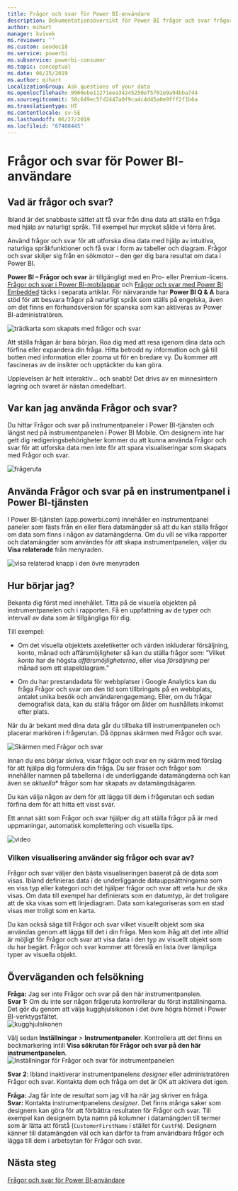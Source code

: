 ```yaml
---
title: Frågor och svar för Power BI-användare
description: Dokumentationsöversikt för Power BI frågor och svar frågor med naturligt språk.
author: mihart
manager: kvivek
ms.reviewer: ''
ms.custom: seodec18
ms.service: powerbi
ms.subservice: powerbi-consumer
ms.topic: conceptual
ms.date: 06/25/2019
ms.author: mihart
LocalizationGroup: Ask questions of your data
ms.openlocfilehash: 9960ebe11271eea34245250ef5701e9a94bba744
ms.sourcegitcommit: 58c649ec5fd2447a0f9ca4c4d45a0e9fff2f1b6a
ms.translationtype: HT
ms.contentlocale: sv-SE
ms.lasthandoff: 06/27/2019
ms.locfileid: "67408445"
---
```

# <a name="qa-for-power-bi-consumers"></a>Frågor och svar för Power BI-**användare**
## <a name="what-is-qa"></a>Vad är frågor och svar?
Ibland är det snabbaste sättet att få svar från dina data att ställa en fråga med hjälp av naturligt språk. Till exempel hur mycket sålde vi förra året.

Använd frågor och svar för att utforska dina data med hjälp av intuitiva, naturliga språkfunktioner och få svar i form av tabeller och diagram. Frågor och svar skiljer sig från en sökmotor – den ger dig bara resultat om data i Power BI.

**Power BI – Frågor och svar** är tillgängligt med en Pro- eller Premium-licens.  [Frågor och svar i Power BI-mobilappar](mobile/mobile-apps-ios-qna.md) och [Frågor och svar med Power BI Embedded](../developer/qanda.md) täcks i separata artiklar. För närvarande har **Power BI Q & A** bara stöd för att besvara frågor på naturligt språk som ställs på engelska, även om det finns en förhandsversion för spanska som kan aktiveras av Power BI-administratören.


![trädkarta som skapats med frågor och svar](media/end-user-q-and-a/power-bi-treemap.png)

Att ställa frågan är bara början.  Roa dig med att resa igenom dina data och förfina eller expandera din fråga. Hitta betrodd ny information och gå till botten med information eller zooma ut för en bredare vy. Du kommer att fascineras av de insikter och upptäckter du kan göra.

Upplevelsen är helt interaktiv... och snabb! Det drivs av en minnesintern lagring och svaret är nästan omedelbart.

## <a name="where-can-i-use-qa"></a>Var kan jag använda Frågor och svar?
Du hittar Frågor och svar på instrumentpaneler i Power BI-tjänsten och längst ned på instrumentpanelen i Power BI Mobile. Om designern inte har gett dig redigeringsbehörigheter kommer du att kunna använda Frågor och svar för att utforska data men inte för att spara visualiseringar som skapats med Frågor och svar.

![frågeruta](media/end-user-q-and-a/powerbi-qna.png)

## <a name="use-qa-on-a-dashboard-in-the-power-bi-service"></a>Använda Frågor och svar på en instrumentpanel i Power BI-tjänsten
I Power BI-tjänsten (app.powerbi.com) innehåller en instrumentpanel paneler som fästs från en eller flera datamängder så att du kan ställa frågor om data som finns i någon av datamängderna. Om du vill se vilka rapporter och datamängder som användes för att skapa instrumentpanelen, väljer du **Visa relaterade** från menyraden.

![visa relaterad knapp i den övre menyraden](media/end-user-q-and-a/power-bi-view-related.png)

## <a name="how-do-i-start"></a>Hur börjar jag?
Bekanta dig först med innehållet. Titta på de visuella objekten på instrumentpanelen och i rapporten. Få en uppfattning av de typer och intervall av data som är tillgängliga för dig. 

Till exempel:

* Om det visuella objektets axeletiketter och värden inkluderar försäljning, konto, månad och affärsmöjligheter så kan du ställa frågor som: ”Vilket *konto* har de högsta *affärsmöjligheterna*, eller visa *försäljning* per månad som ett stapeldiagram.”

* Om du har prestandadata för webbplatser i Google Analytics kan du fråga Frågor och svar om den tid som tillbringats på en webbplats, antalet unika besök och användarengagemang. Eller, om du frågar demografisk data, kan du ställa frågor om ålder om hushållets inkomst efter plats.

När du är bekant med dina data går du tillbaka till instrumentpanelen och placerar markören i frågerutan. Då öppnas skärmen med Frågor och svar.

![Skärmen med Frågor och svar](media/end-user-q-and-a/power-bi-screen.png) 

Innan du ens börjar skriva, visar frågor och svar en ny skärm med förslag för att hjälpa dig formulera din fråga. Du ser fraser och frågor som innehåller namnen på tabellerna i de underliggande datamängderna och kan även se *aktuella** frågor som har skapats av datamängdsägaren.

Du kan välja någon av dem för att lägga till dem i frågerutan och sedan förfina dem för att hitta ett visst svar. 

Ett annat sätt som Frågor och svar hjälper dig att ställa frågor på är med uppmaningar, automatisk komplettering och visuella tips. 

![video](media/end-user-q-and-a/qna4.gif) 


### <a name="which-visualization-does-qa-use"></a>Vilken visualisering använder sig frågor och svar av?
Frågor och svar väljer den bästa visualiseringen baserat på de data som visas. Ibland definieras data i de underliggande datauppsättningarna som en viss typ eller kategori och det hjälper frågor och svar att veta hur de ska visas. Om data till exempel har definierats som en datumtyp, är det troligare att de ska visas som ett linjediagram. Data som kategoriseras som en stad visas mer troligt som en karta.

Du kan också säga till Frågor och svar vilket visuellt objekt som ska användas genom att lägga till det i din fråga. Men kom ihåg att det inte alltid är möjligt för Frågor och svar att visa data i den typ av visuellt objekt som du har begärt. Frågor och svar kommer att föreslå en lista över lämpliga typer av visuella objekt.


## <a name="considerations-and-troubleshooting"></a>Överväganden och felsökning
**Fråga:** Jag ser inte Frågor och svar på den här instrumentpanelen.    
**Svar 1:** Om du inte ser någon frågeruta kontrollerar du först inställningarna. Det gör du genom att välja kugghjulsikonen i det övre högra hörnet i Power BI-verktygsfältet.   
![kugghjulsikonen](media/end-user-q-and-a/power-bi-settings.png)

Välj sedan **Inställningar** > **Instrumentpaneler**. Kontrollera att det finns en bockmarkering intill **Visa sökrutan för Frågor och svar på den här instrumentpanelen**.    
![Inställningar för Frågor och svar för instrumentpanelen](media/end-user-q-and-a/power-bi-turn-on.png)  


**Svar 2**: Ibland inaktiverar instrumentpanelens *designer* eller administratören Frågor och svar. Kontakta dem och fråga om det är OK att aktivera det igen.   

**Fråga:** Jag får inte de resultat som jag vill ha när jag skriver en fråga.    
**Svar:** Kontakta instrumentpanelens *designer*. Det finns många saker som designern kan göra för att förbättra resultaten för Frågor och svar. Till exempel kan designern byta namn på kolumner i datamängden till termer som är lätta att förstå (`CustomerFirstName` i stället för `CustFN`). Designern känner till datamängden väl och kan därför ta fram användbara frågor och lägga till dem i arbetsytan för Frågor och svar.


## <a name="next-steps"></a>Nästa steg
[Frågor och svar för Power BI-användare](end-user-q-and-a.md)
